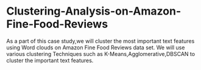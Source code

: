 # Clustering-Analysis-on-Amazon-Fine-Food-Reviews
As a part of this case study,we will cluster the most important text features using Word clouds on Amazon Fine Food Reviews data set.
We will use various clustering Techniques such as K-Means,Agglomerative,DBSCAN to cluster the important text features.
